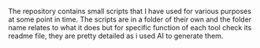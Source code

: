 The repository contains small scripts that I have used for various purposes at some point in time. The scripts are in a folder of their own and the folder name relates to what it does but for specific function of each tool check its readme file, they are pretty detailed as i used AI to generate them.
